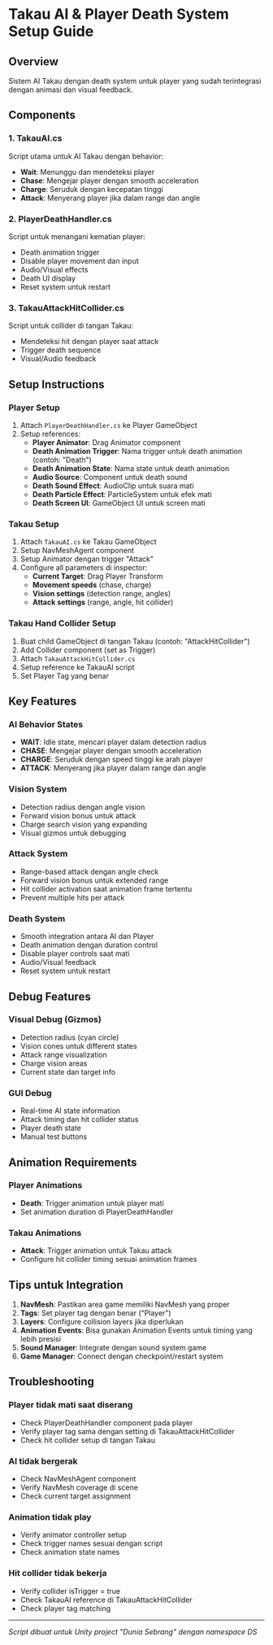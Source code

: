 # Takau AI & Player Death System Setup Guide

## Overview
Sistem AI Takau dengan death system untuk player yang sudah terintegrasi dengan animasi dan visual feedback.

## Components

### 1. TakauAI.cs
Script utama untuk AI Takau dengan behavior:
- **Wait**: Menunggu dan mendeteksi player
- **Chase**: Mengejar player dengan smooth acceleration
- **Charge**: Seruduk dengan kecepatan tinggi
- **Attack**: Menyerang player jika dalam range dan angle

### 2. PlayerDeathHandler.cs
Script untuk menangani kematian player:
- Death animation trigger
- Disable player movement dan input
- Audio/Visual effects
- Death UI display
- Reset system untuk restart

### 3. TakauAttackHitCollider.cs
Script untuk collider di tangan Takau:
- Mendeteksi hit dengan player saat attack
- Trigger death sequence
- Visual/Audio feedback

## Setup Instructions

### Player Setup
1. Attach `PlayerDeathHandler.cs` ke Player GameObject
2. Setup references:
   - **Player Animator**: Drag Animator component
   - **Death Animation Trigger**: Nama trigger untuk death animation (contoh: "Death")
   - **Death Animation State**: Nama state untuk death animation
   - **Audio Source**: Component untuk death sound
   - **Death Sound Effect**: AudioClip untuk suara mati
   - **Death Particle Effect**: ParticleSystem untuk efek mati
   - **Death Screen UI**: GameObject UI untuk screen mati

### Takau Setup
1. Attach `TakauAI.cs` ke Takau GameObject
2. Setup NavMeshAgent component
3. Setup Animator dengan trigger "Attack"
4. Configure all parameters di inspector:
   - **Current Target**: Drag Player Transform
   - **Movement speeds** (chase, charge)
   - **Vision settings** (detection range, angles)
   - **Attack settings** (range, angle, hit collider)

### Takau Hand Collider Setup
1. Buat child GameObject di tangan Takau (contoh: "AttackHitCollider")
2. Add Collider component (set as Trigger)
3. Attach `TakauAttackHitCollider.cs`
4. Setup reference ke TakauAI script
5. Set Player Tag yang benar

## Key Features

### AI Behavior States
- **WAIT**: Idle state, mencari player dalam detection radius
- **CHASE**: Mengejar player dengan smooth acceleration
- **CHARGE**: Seruduk dengan speed tinggi ke arah player
- **ATTACK**: Menyerang jika player dalam range dan angle

### Vision System
- Detection radius dengan angle vision
- Forward vision bonus untuk attack
- Charge search vision yang expanding
- Visual gizmos untuk debugging

### Attack System
- Range-based attack dengan angle check
- Forward vision bonus untuk extended range
- Hit collider activation saat animation frame tertentu
- Prevent multiple hits per attack

### Death System
- Smooth integration antara AI dan Player
- Death animation dengan duration control
- Disable player controls saat mati
- Audio/Visual feedback
- Reset system untuk restart

## Debug Features

### Visual Debug (Gizmos)
- Detection radius (cyan circle)
- Vision cones untuk different states
- Attack range visualization
- Charge vision areas
- Current state dan target info

### GUI Debug
- Real-time AI state information
- Attack timing dan hit collider status
- Player death state
- Manual test buttons

## Animation Requirements

### Player Animations
- **Death**: Trigger animation untuk player mati
- Set animation duration di PlayerDeathHandler

### Takau Animations
- **Attack**: Trigger animation untuk Takau attack
- Configure hit collider timing sesuai animation frames

## Tips untuk Integration

1. **NavMesh**: Pastikan area game memiliki NavMesh yang proper
2. **Tags**: Set player tag dengan benar ("Player")
3. **Layers**: Configure collision layers jika diperlukan
4. **Animation Events**: Bisa gunakan Animation Events untuk timing yang lebih presisi
5. **Sound Manager**: Integrate dengan sound system game
6. **Game Manager**: Connect dengan checkpoint/restart system

## Troubleshooting

### Player tidak mati saat diserang
- Check PlayerDeathHandler component pada player
- Verify player tag sama dengan setting di TakauAttackHitCollider
- Check hit collider setup di tangan Takau

### AI tidak bergerak
- Check NavMeshAgent component
- Verify NavMesh coverage di scene
- Check current target assignment

### Animation tidak play
- Verify animator controller setup
- Check trigger names sesuai dengan script
- Check animation state names

### Hit collider tidak bekerja
- Verify collider isTrigger = true
- Check TakauAI reference di TakauAttackHitCollider
- Check player tag matching

---

*Script dibuat untuk Unity project "Dunia Sebrang" dengan namespace DS*
